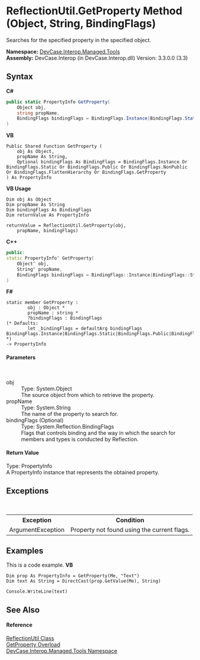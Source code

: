 # ReflectionUtil.GetProperty Method (Object, String, BindingFlags)
 

Searches for the specified property in the specified object.

**Namespace:**&nbsp;<a href="N_DevCase_Interop_Managed_Tools">DevCase.Interop.Managed.Tools</a><br />**Assembly:**&nbsp;DevCase.Interop (in DevCase.Interop.dll) Version: 3.3.0.0 (3.3)

## Syntax

**C#**<br />
``` C#
public static PropertyInfo GetProperty(
	Object obj,
	string propName,
	BindingFlags bindingFlags = BindingFlags.Instance|BindingFlags.Static|BindingFlags.Public|BindingFlags.NonPublic|BindingFlags.FlattenHierarchy|BindingFlags.GetProperty
)
```

**VB**<br />
``` VB
Public Shared Function GetProperty ( 
	obj As Object,
	propName As String,
	Optional bindingFlags As BindingFlags = BindingFlags.Instance Or BindingFlags.Static Or BindingFlags.Public Or BindingFlags.NonPublic Or BindingFlags.FlattenHierarchy Or BindingFlags.GetProperty
) As PropertyInfo
```

**VB Usage**<br />
``` VB Usage
Dim obj As Object
Dim propName As String
Dim bindingFlags As BindingFlags
Dim returnValue As PropertyInfo

returnValue = ReflectionUtil.GetProperty(obj, 
	propName, bindingFlags)
```

**C++**<br />
``` C++
public:
static PropertyInfo^ GetProperty(
	Object^ obj, 
	String^ propName, 
	BindingFlags bindingFlags = BindingFlags::Instance|BindingFlags::Static|BindingFlags::Public|BindingFlags::NonPublic|BindingFlags::FlattenHierarchy|BindingFlags::GetProperty
)
```

**F#**<br />
``` F#
static member GetProperty : 
        obj : Object * 
        propName : string * 
        ?bindingFlags : BindingFlags 
(* Defaults:
        let _bindingFlags = defaultArg bindingFlags BindingFlags.Instance|BindingFlags.Static|BindingFlags.Public|BindingFlags.NonPublic|BindingFlags.FlattenHierarchy|BindingFlags.GetProperty
*)
-> PropertyInfo 

```


#### Parameters
&nbsp;<dl><dt>obj</dt><dd>Type: System.Object<br />The source object from which to retrieve the property.</dd><dt>propName</dt><dd>Type: System.String<br />The name of the property to search for.</dd><dt>bindingFlags (Optional)</dt><dd>Type: System.Reflection.BindingFlags<br />Flags that controls binding and the way in which the search for members and types is conducted by Reflection.</dd></dl>

#### Return Value
Type: PropertyInfo<br />A PropertyInfo instance that represents the obtained property.

## Exceptions
&nbsp;<table><tr><th>Exception</th><th>Condition</th></tr><tr><td>ArgumentException</td><td>Property not found using the current flags.</td></tr></table>

## Examples
This is a code example. 
**VB**<br />
``` VB
Dim prop As PropertyInfo = GetProperty(Me, "Text")
Dim text As String = DirectCast(prop.GetValue(Me), String)

Console.WriteLine(text)
```


## See Also


#### Reference
<a href="T_DevCase_Interop_Managed_Tools_ReflectionUtil">ReflectionUtil Class</a><br /><a href="Overload_DevCase_Interop_Managed_Tools_ReflectionUtil_GetProperty">GetProperty Overload</a><br /><a href="N_DevCase_Interop_Managed_Tools">DevCase.Interop.Managed.Tools Namespace</a><br />